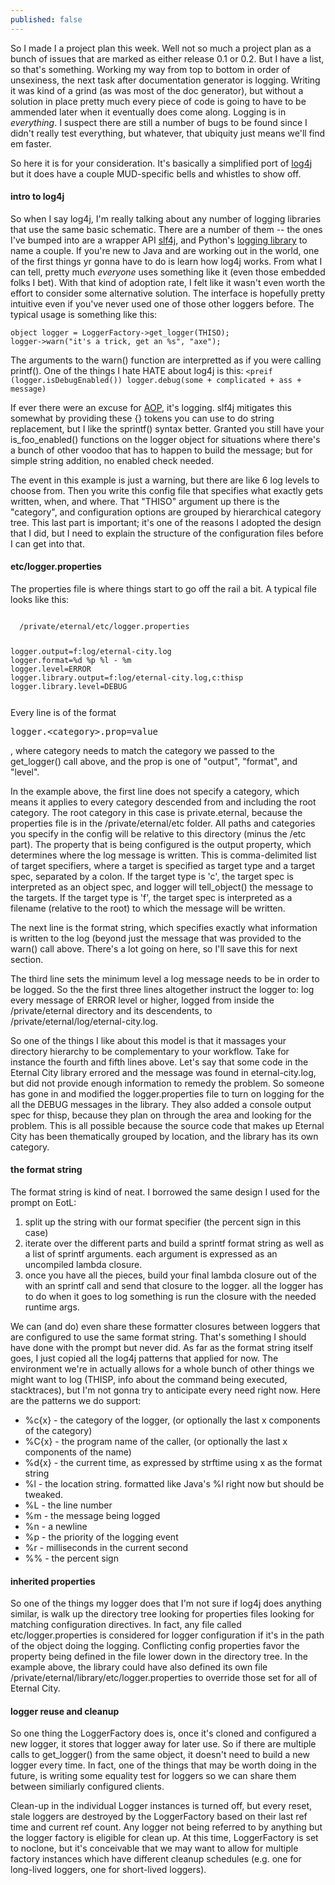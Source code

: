 ```yaml
---
published: false
---
```


So I made I a project plan this week. Well not so much a project plan as a bunch of issues that are marked as either release 0.1 or 0.2. But I have a list, so that's something. Working my way from top to bottom in order of unsexiness, the next task after documentation generator is logging. Writing it was kind of a grind (as was most of the doc generator), but without a solution in place pretty much every piece of code is going to have to be ammended later when it eventually does come along. Logging is in _everything_. I suspect there are still a number of bugs to be found since I didn't really test everything, but whatever, that ubiquity just means we'll find em faster.

So here it is for your consideration. It's basically a simplified port of [log4j](http://logging.apache.org/log4j/2.x/) but it does have a couple MUD-specific bells and whistles to show off. 

#### intro to log4j
So when I say log4j, I'm really talking about any number of logging libraries that use the same basic schematic. There are a number of them -- the ones I've bumped into are a wrapper API [slf4j](http://www.slf4j.org/), and Python's [logging library](https://docs.python.org/2/library/logging.html) to name a couple. If you're new to Java and are working out in the world, one of the first things yr gonna have to do is learn how log4j works. From what I can tell, pretty much _everyone_ uses something like it (even those embedded folks I bet). With that kind of adoption rate, I felt like it wasn't even worth the effort to consider some alternative solution. The interface is hopefully pretty intuitive even if you've never used one of those other loggers before. The typical usage is something like this:
<code><pre><!--
-->object logger = LoggerFactory->get_logger(THISO);
logger->warn("it's a trick, get an %s", "axe");
</pre></code>

The arguments to the warn() function are interpretted as if you were calling printf(). One of the things I hate HATE about log4j is this:
<code><pre<!--
-->if (logger.isDebugEnabled()) logger.debug(some + complicated + ass + message)
</pre></code>

If ever there were an excuse for [AOP](http://en.wikipedia.org/wiki/Aspect-oriented_programming), it's logging. slf4j mitigates this somewhat by providing these {} tokens you can use to do string replacement, but I like the sprintf() syntax better. Granted you still have your is_foo_enabled() functions on the logger object for situations where there's a bunch of other voodoo that has to happen to build the message; but for simple string addition, no enabled check needed.

The event in this example is just a warning, but there are like 6 log levels to choose from. Then you write this config file that specifies what exactly gets written, when, and where. That "THISO" argument up there is the "category", and configuration options are grouped by hierarchical category tree. This last part is important; it's one of the reasons I adopted the design that I did, but I need to explain the structure of the configuration files before I can get into that.

#### etc/logger.properties
The properties file is where things start to go off the rail a bit. A typical file looks like this:
<code>
  <caption>/private/eternal/etc/logger.properties</caption>
  <pre><!--
-->logger.output=f:log/eternal-city.log
logger.format=%d %p %l - %m
logger.level=ERROR
logger.library.output=f:log/eternal-city.log,c:thisp
logger.library.level=DEBUG<!--
--></pre>
</code>
Every line is of the format <pre>logger.&lt;category&gt;.prop=value</pre>, where category needs to match the category we passed to the get_logger() call above, and the prop is one of "output", "format", and "level".

In the example above, the first line does not specify a category, which means it applies to every category descended from and including the root category. The root category in this case is private.eternal, because the properties file is in the /private/eternal/etc folder. All paths and categories you specify in the config will be relative to this directory (minus the /etc part). The property that is being configured is the output property, which determines where the log message is written. This is comma-delimited list of target specifiers, where a target is specified as target type and a target spec, separated by a colon. If the target type is 'c', the target spec is interpreted as an object spec, and logger will tell_object() the message to the targets. If the target type is 'f', the target spec is interpreted as a filename (relative to the root) to which the message will be written.

The next line is the format string, which specifies exactly what information is written to the log (beyond just the message that was provided to the warn() call above. There's a lot going on here, so I'll save this for next section.

The third line sets the minimum level a log message needs to be in order to be logged. So the the first three lines altogether instruct the logger to: log every message of ERROR level or higher, logged from inside the /private/eternal directory and its descendents, to /private/eternal/log/eternal-city.log.

So one of the things I like about this model is that it massages your directory hierarchy to be complementary to your workflow. Take for instance the fourth and fifth lines above. Let's say that some code in the Eternal City library errored and the message was found in eternal-city.log, but did not provide enough information to remedy the problem. So someone has gone in and modified the logger.properties file to turn on logging for the all the DEBUG messages in the library. They also added a console output spec for thisp, because they plan on through the area and looking for the problem. This is all possible because the source code that makes up Eternal City has been thematically grouped by location, and the library has its own category.

#### the format string
The format string is kind of neat. I borrowed the same design I used for the prompt on EotL: 
1. split up the string with our format specifier (the percent sign in this case)
2. iterate over the different parts and build a sprintf format string as well as a list of sprintf arguments. each argument is expressed as an uncompiled lambda closure.
3. once you have all the pieces, build your final lambda closure out of the with an sprintf call and send that closure to the logger. all the logger has to do when it goes to log something is run the closure with the needed runtime args.

We can (and do) even share these formatter closures between loggers that are configured to use the same format string. That's something I should have done with the prompt but never did. As far as the format string itself goes, I just copied all the log4j patterns that applied for now. The environment we're in actually allows for a whole bunch of other things we might want to log (THISP, info about the command being executed, stacktraces), but I'm not gonna try to anticipate every need right now. Here are the patterns we do support:
* %c{x} - the category of the logger, (or optionally the last x components of the category)
* %C{x} - the program name of the caller, (or optionally the last x components of the name)
* %d{x} - the current time, as expressed by strftime using x as the format string
* %l - the location string. formatted like Java's %l right now but should be tweaked.
* %L - the line number
* %m - the message being logged
* %n - a newline
* %p - the priority of the logging event
* %r - milliseconds in the current second
* %% - the percent sign

#### inherited properties
So one of the things my logger does that I'm not sure if log4j does anything similar, is walk up the directory tree looking for properties files looking for matching configuration directives. In fact, any file called etc/logger.properties is considered for logger configuration if it's in the path of the object doing the logging. Conflicting config properties favor the property being defined in the file lower down in the directory tree. In the example above, the library could have also defined its own file /private/eternal/library/etc/logger.properties to override those set for all of Eternal City.

#### logger reuse and cleanup
So one thing the LoggerFactory does is, once it's cloned and configured a new logger, it stores that logger away for later use. So if there are multiple calls to get_logger() from the same object, it doesn't need to build a new logger every time. In fact, one of the things that may be worth doing in the future, is writing some equality test for loggers so we can share them between similiarly configured clients.

Clean-up in the individual Logger instances is turned off, but every reset, stale loggers are destroyed by the LoggerFactory based on their last ref time and current ref count. Any logger not being referred to by anything but the logger factory is eligible for clean up. At this time, LoggerFactory is set to noclone, but it's conceivable that we may want to allow for multiple factory instances which have different cleanup schedules (e.g. one for long-lived loggers, one for short-lived loggers).

